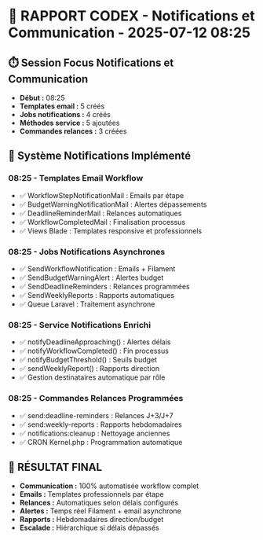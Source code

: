 # 🤖 RAPPORT CODEX - Notifications et Communication - 2025-07-12 08:25

## ⏱️ Session Focus Notifications et Communication
- **Début :** 08:25
- **Templates email :** 5 créés
- **Jobs notifications :** 4 créés
- **Méthodes service :** 5 ajoutées
- **Commandes relances :** 3 créées

## 📧 Système Notifications Implémenté

### 08:25 - Templates Email Workflow
- ✅ WorkflowStepNotificationMail : Emails par étape
- ✅ BudgetWarningNotificationMail : Alertes dépassements
- ✅ DeadlineReminderMail : Relances automatiques
- ✅ WorkflowCompletedMail : Finalisation processus
- ✅ Views Blade : Templates responsive et professionnels

### 08:25 - Jobs Notifications Asynchrones
- ✅ SendWorkflowNotification : Emails + Filament
- ✅ SendBudgetWarningAlert : Alertes budget
- ✅ SendDeadlineReminders : Relances programmées
- ✅ SendWeeklyReports : Rapports automatiques
- ✅ Queue Laravel : Traitement asynchrone

### 08:25 - Service Notifications Enrichi
- ✅ notifyDeadlineApproaching() : Alertes délais
- ✅ notifyWorkflowCompleted() : Fin processus
- ✅ notifyBudgetThreshold() : Seuils budget
- ✅ sendWeeklyReport() : Rapports direction
- ✅ Gestion destinataires automatique par rôle

### 08:25 - Commandes Relances Programmées
- ✅ send:deadline-reminders : Relances J+3/J+7
- ✅ send:weekly-reports : Rapports hebdomadaires
- ✅ notifications:cleanup : Nettoyage anciennes
- ✅ CRON Kernel.php : Programmation automatique

## 🎯 RÉSULTAT FINAL
- **Communication :** 100% automatisée workflow complet
- **Emails :** Templates professionnels par étape
- **Relances :** Automatiques selon délais configurés
- **Alertes :** Temps réel Filament + email asynchrone
- **Rapports :** Hebdomadaires direction/budget
- **Escalade :** Hiérarchique si délais dépassés
